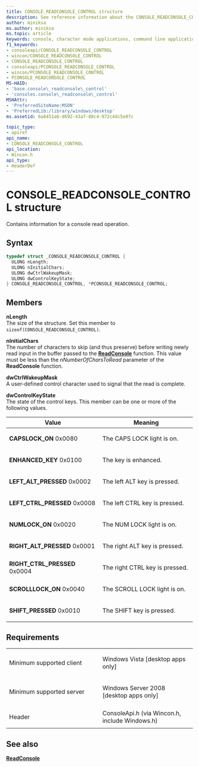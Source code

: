```yaml
---
title: CONSOLE_READCONSOLE_CONTROL structure
description: See reference information about the CONSOLE_READCONSOLE_CONTROL structure, which contains information for a console read operation.
author: miniksa
ms.author: miniksa
ms.topic: article
keywords: console, character mode applications, command line applications, terminal applications, console api
f1_keywords: 
- consoleapi/CONSOLE_READCONSOLE_CONTROL
- wincon/CONSOLE_READCONSOLE_CONTROL
- CONSOLE_READCONSOLE_CONTROL
- consoleapi/PCONSOLE_READCONSOLE_CONTROL
- wincon/PCONSOLE_READCONSOLE_CONTROL
- PCONSOLE_READCONSOLE_CONTROL
MS-HAID:
- 'base.console\_readconsole\_control'
- 'consoles.console\_readconsole\_control'
MSHAttr:
- 'PreferredSiteName:MSDN'
- 'PreferredLib:/library/windows/desktop'
ms.assetid: 6a8451a6-d692-43af-88c4-972c4dc5e07c

topic_type:
- apiref
api_name:
- CONSOLE_READCONSOLE_CONTROL
api_location:
- Wincon.h
api_type:
- HeaderDef
---
```


# CONSOLE\_READCONSOLE\_CONTROL structure

Contains information for a console read operation.

Syntax
------

```C
typedef struct _CONSOLE_READCONSOLE_CONTROL {
  ULONG nLength;
  ULONG nInitialChars;
  ULONG dwCtrlWakeupMask;
  ULONG dwControlKeyState;
} CONSOLE_READCONSOLE_CONTROL, *PCONSOLE_READCONSOLE_CONTROL;
```

Members
-------

**nLength**  
The size of the structure. Set this member to `sizeof(CONSOLE_READCONSOLE_CONTROL)`.

**nInitialChars**  
The number of characters to skip (and thus preserve) before writing newly read input in the buffer passed to the [**ReadConsole**](readconsole.md) function. This value must be less than the *nNumberOfCharsToRead* parameter of the **ReadConsole** function.

**dwCtrlWakeupMask**  
A user-defined control character used to signal that the read is complete.

**dwControlKeyState**  
The state of the control keys. This member can be one or more of the following values.

<table>
<colgroup>
<col width="50%" />
<col width="50%" />
</colgroup>
<thead>
<tr class="header">
<th>Value</th>
<th>Meaning</th>
</tr>
</thead>
<tbody>
<tr class="odd">
<td><span id="CAPSLOCK_ON"></span><span id="capslock_on"></span>
<strong>CAPSLOCK_ON</strong>
0x0080</td>
<td><p>The CAPS LOCK light is on.</p></td>
</tr>
<tr class="even">
<td><span id="ENHANCED_KEY"></span><span id="enhanced_key"></span>
<strong>ENHANCED_KEY</strong>
0x0100</td>
<td><p>The key is enhanced.</p></td>
</tr>
<tr class="odd">
<td><span id="LEFT_ALT_PRESSED"></span><span id="left_alt_pressed"></span>
<strong>LEFT_ALT_PRESSED</strong>
0x0002</td>
<td><p>The left ALT key is pressed.</p></td>
</tr>
<tr class="even">
<td><span id="LEFT_CTRL_PRESSED"></span><span id="left_ctrl_pressed"></span>
<strong>LEFT_CTRL_PRESSED</strong>
0x0008</td>
<td><p>The left CTRL key is pressed.</p></td>
</tr>
<tr class="odd">
<td><span id="NUMLOCK_ON"></span><span id="numlock_on"></span>
<strong>NUMLOCK_ON</strong>
0x0020</td>
<td><p>The NUM LOCK light is on.</p></td>
</tr>
<tr class="even">
<td><span id="RIGHT_ALT_PRESSED"></span><span id="right_alt_pressed"></span>
<strong>RIGHT_ALT_PRESSED</strong>
0x0001</td>
<td><p>The right ALT key is pressed.</p></td>
</tr>
<tr class="odd">
<td><span id="RIGHT_CTRL_PRESSED"></span><span id="right_ctrl_pressed"></span>
<strong>RIGHT_CTRL_PRESSED</strong>
0x0004</td>
<td><p>The right CTRL key is pressed.</p></td>
</tr>
<tr class="even">
<td><span id="SCROLLLOCK_ON"></span><span id="scrolllock_on"></span>
<strong>SCROLLLOCK_ON</strong>
0x0040</td>
<td><p>The SCROLL LOCK light is on.</p></td>
</tr>
<tr class="odd">
<td><span id="SHIFT_PRESSED"></span><span id="shift_pressed"></span>
<strong>SHIFT_PRESSED</strong>
0x0010</td>
<td><p>The SHIFT key is pressed.</p></td>
</tr>
<tr class="even">
</tr>
<tr class="odd">
</tr>
<tr class="even">
</tr>
<tr class="odd">
</tr>
<tr class="even">
</tr>
<tr class="odd">
</tr>
<tr class="even">
</tr>
</tbody>
</table>

Requirements
------------

<table>
<colgroup>
<col width="50%" />
<col width="50%" />
</colgroup>
<tbody>
<tr class="odd">
<td><p>Minimum supported client</p></td>
<td><p>Windows Vista [desktop apps only]</p></td>
</tr>
<tr class="even">
<td><p>Minimum supported server</p></td>
<td><p>Windows Server 2008 [desktop apps only]</p></td>
</tr>
<tr class="odd">
<td><p>Header</p></td>
<td>ConsoleApi.h (via Wincon.h, include Windows.h)</td>
</tr>
</tbody>
</table>

## <span id="see_also"></span>See also

[**ReadConsole**](readconsole.md)
